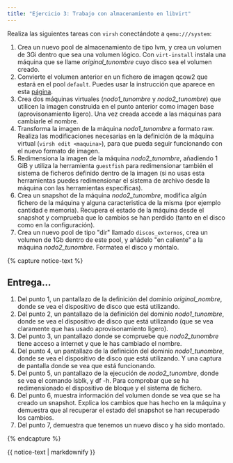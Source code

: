 ```yaml
---
title: "Ejercicio 3: Trabajo con almacenamiento en libvirt"
---
```

Realiza las siguientes tareas con `virsh` conectándote a `qemu:///system`:

1. Crea un nuevo pool de almacenamiento de tipo lvm, y crea un volumen de 3Gi dentro que sea una volumen lógico. Con `virt-install` instala una máquina que se llame *original_tunombre* cuyo disco sea el volumen creado.
2. Convierte el volumen anterior en un fichero de imagen qcow2 que estará en el pool `default`. Puedes usar la instrucción que aparece en esta [página](http://nocoast-tech.blogspot.com/2010/05/converting-kvm-guests-from-lvm-to-qcow2.html).
3. Crea dos máquinas virtuales (*nodo1_tunombre* y *nodo2_tunombre*) que utilicen la imagen construida en el punto anterior como imagen base (aprovisonamiento ligero). Una vez creada accede a las máquinas para cambiarle el nombre.
4. Transforma la imagen de la máquina *nodo1_tunombre* a formato raw. Realiza las modificaciones necesarias en la definición de la máquina virtual (`virsh edit <maquina>`), para que pueda seguir funcionando con el nuevo formato de imagen.
5. Redimensiona la imagen de la máquina *nodo2_tunombre*, añadiendo 1 GiB y utiliza la herramienta `guestfish` para redimensionar también el sistema de ficheros definido dentro de la imagen (si no usas esta herramientas puedes redimensionar el sistema de archivo desde la máquina con las herramientas específicas).
6. Crea un snapshot de la máquina *nodo2_tunombre*, modifica algún fichero de la máquina y alguna caracteristica de la misma (por ejemplo cantidad e memoria). Recupera el estado de la máquina desde el snapshot y comprueba que lo cambios se han perdido (tanto en el disco como en la configuración).
7. Crea un nuevo pool de tipo "dir" llamado `discos_externos`, crea un volumen de 1Gb dentro de este pool, y añádelo "en caliente" a la máquina *nodo2_tunombre*. Formatea el disco y móntalo.

{% capture notice-text %}
## Entrega...

1. Del punto 1, un pantallazo de la definición del dominio *original_nombre*, donde se vea el dispositivo de disco que está utilizando.
2. Del punto 2, un pantallazo de la definición del dominio *nodo1_tunombre*, donde se vea el dispositivo de disco que está utilizando (que se vea claramente que has usado aprovisonamiento ligero).
3. Del punto 3, un pantallazo donde se compruebe que *nodo2_tunombre* tiene acceso a internet y que le has cambiado el nombre.
4. Del punto 4, un pantallazo de la definición del dominio *nodo1_tunombre*, donde se vea el dispositivo de disco que está utilizando. Y una captura de pantalla donde se vea que está funcionando.
5. Del punto 5, un pantallazo de la ejecución de *nodo2_tunombre*, donde se vea el comando lsblk, y df -h. Para comprobar que se ha redimensionado el dispositivo de bloque y el sistema de fichero.
6. Del punto 6, muestra información del volumen donde se vea que se ha creado un snapshot. Explica los cambios que has hecho en la máquina y demuestra que al recuperar el estado del snapshot se han recuperado los cambios.
7. Del punto 7, demuestra que tenemos un nuevo disco y ha sido montado.

{% endcapture %}<div class="notice--info">{{ notice-text | markdownify }}</div>
